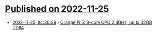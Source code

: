 # [Published on 2022-11-25](index.md)

* [2022-11-25, 04:30:39](https://news.ycombinator.com/item?id=33739176) - [Orange Pi 5: 8-core CPU 2.4GHz, up to 32GB DDR4](http://www.orangepi.org/html/hardWare/computerAndMicrocontrollers/details/Orange-Pi-5.html)
